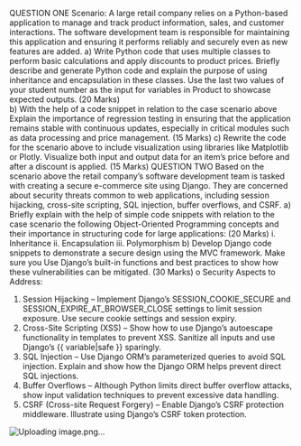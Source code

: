 QUESTION ONE
Scenario:
A large retail company relies on a Python-based application to manage and track product information, sales, and customer interactions. The software development team is responsible for maintaining this application and ensuring it performs reliably and securely even as new features are added.
a)	Write Python code that uses multiple classes to perform basic calculations and apply discounts to product prices. Briefly describe and generate Python code and explain the purpose of using inheritance and encapsulation in these classes. Use the last two values of your student number as the input for variables in Product to showcase expected outputs.								(20 Marks)	
b)	With the help of a code snippet in relation to the case scenario above Explain the importance of regression testing in ensuring that the application remains stable with continuous updates, especially in critical modules such as data processing and price management.								(15 Marks)
c)	Rewrite the code for the scenario above to include visualization using libraries like Matplotlib or Plotly. Visualize both input and output data for an item’s price before and after a discount is applied.						(15 Marks)
QUESTION TWO
Based on the scenario above the retail company’s software development team is tasked with creating a secure e-commerce site using Django. They are concerned about security threats common to web applications, including session hijacking, cross-site scripting, SQL injection, buffer overflows, and CSRF.
a)	Briefly explain with the help of simple code snippets with relation to the case scenario the following Object-Oriented Programming concepts and their importance in structuring code for large applications:					(20 Marks)
i.	Inheritance
ii.	Encapsulation
iii.	Polymorphism
b)	Develop Django code snippets to demonstrate a secure design using the MVC framework. Make sure you Use Django’s built-in functions and best practices to show how these vulnerabilities can be mitigated. 				(30 Marks)
o	Security Aspects to Address:
1.	Session Hijacking – Implement Django’s SESSION_COOKIE_SECURE and SESSION_EXPIRE_AT_BROWSER_CLOSE settings to limit session exposure. Use secure cookie settings and session expiry.
2.	Cross-Site Scripting (XSS) – Show how to use Django’s autoescape functionality in templates to prevent XSS.  Sanitize all inputs and use Django’s {{ variable|safe }} sparingly.
3.	SQL Injection – Use Django ORM’s parameterized queries to avoid SQL injection. Explain and show how the Django ORM helps prevent direct SQL injections.
4.	Buffer Overflows – Although Python limits direct buffer overflow attacks, show input validation techniques to prevent excessive data handling.
5.	CSRF (Cross-site Request Forgery) – Enable Django’s CSRF protection middleware. Illustrate using Django’s CSRF token protection.



![Uploading image.png…]()
